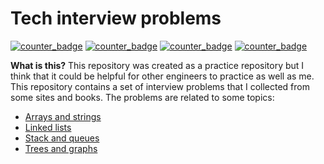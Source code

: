 # Tech interview problems

[![counter_badge](https://img.shields.io/badge/array_and_strings-0-blue)](https://img.shields.io/badge/array_and_strings-0-blue) [![counter_badge](https://img.shields.io/badge/linked_lists-0-blue)](https://img.shields.io/badge/linked_lists-0-blue) [![counter_badge](https://img.shields.io/badge/stack_and_queues-0-blue)](https://img.shields.io/badge/stack_and_queues-0-blue) [![counter_badge](https://img.shields.io/badge/trees_and_graphs-0-blue)](https://img.shields.io/badge/trees_and_graphs-0-blue)

**What is this?** This repository was created as a practice repository but I think that it could be helpful for other engineers to practice as well as me. This repository contains a set of interview problems that I collected from some sites and books. The problems are related to some topics:

* [Arrays and strings](./arrays_and_strings/README.md)
* [Linked lists](./linked_lists/README.md)
* [Stack and queues](./stack_and_queues/README.md)
* [Trees and graphs](./trees_and_graphs/README.md)
